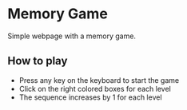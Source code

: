 # Memory Game
Simple webpage with a memory game.

## How to play
- Press any key on the keyboard to start the game
- Click on the right colored boxes for each level
- The sequence increases by 1 for each level